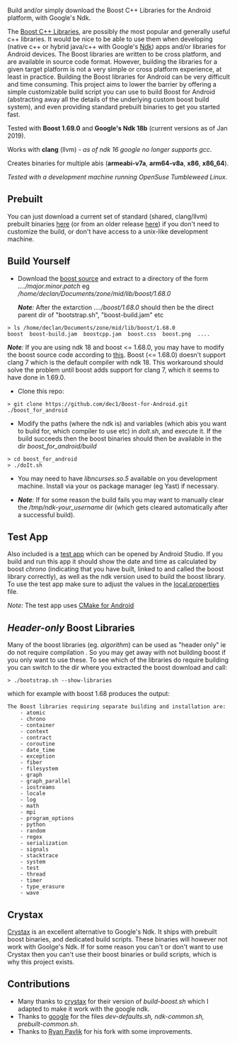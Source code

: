 
Build and/or simply download the Boost C++ Libraries for the Android platform, with Google's Ndk.

The [Boost C++ Libraries](http://www.boost.org/), are possibly *the* most popular and generally useful c++ libraries. It would be nice to be able to use them when developing (native c++ or hybrid java/c++ with Google's [Ndk](https://developer.android.com/ndk/)) apps and/or libraries for Android devices.
The Boost libraries are written to be cross platform, and are available in source code format. However, building the libraries for a given target platform is not a very simple or cross platform experience, at least in practice. Building the Boost libraries for Android can be very difficult and time consuming. This project aims to lower the barrier by offering a simple customizable build script you can use to build Boost for Android (abstracting away all the details of the underlying custom boost build system), and even providing standard prebuilt binaries to get you started fast.

Tested with **Boost 1.69.0** and **Google's Ndk 18b**  (current versions as of Jan 2019).



Works with **clang** (llvm) 
*- as of ndk 16 google no longer supports gcc*.

Creates binaries for multiple abis (**armeabi-v7a**, **arm64-v8a**, **x86**, **x86_64**).


*Tested with a development machine running OpenSuse Tumbleweed Linux.*

## Prebuilt
You can just download a current set of standard (shared, clang/llvm) prebuilt binaries [here](http://silverglint.com/boost-for-android/) (or from an older release [here](https://github.com/dec1/Boost-for-Android/releases)) if you don't need to customize the build, or don't have access to a unix-like development machine. 

## Build Yourself
* Download the [boost source](https://www.boost.org) and extract to a directory of the form *..../major.minor.patch* 
  eg */home/declan/Documents/zone/mid/lib/boost/1.68.0*
  
  *__Note__:* After the extarction *..../boost/1.68.0* should then be the direct parent dir of "bootstrap.sh", "boost-build.jam" etc


```
> ls /home/declan/Documents/zone/mid/lib/boost/1.68.0
boost  boost-build.jam  boostcpp.jam  boost.css  boost.png  ....
``` 
  *__Note__:* If you are using ndk 18 and boost <= 1.68.0, you may have to modify the boost source code according to [this](https://github.com/boostorg/asio/pull/91). Boost (<= 1.68.0) doesn't support clang 7 which is the default compiler with ndk 18. This workaround should solve the problem until boost adds support for clang 7, which it seems to have done in 1.69.0.

* Clone this repo:

```
> git clone https://github.com/dec1/Boost-for-Android.git ./boost_for_android
``` 


* Modify the paths (where the ndk is) and variables (which abis you want to build for, which compiler to use etc) in *doIt.sh*, and execute it. If the build succeeds then the boost binaries should then be available in the dir *boost_for_android/build*

```
> cd boost_for_android
> ./doIt.sh
```

* You may need to have *libncurses.so.5* available on you development machine. Install via your os package manager (eg Yast) if necessary.



* *__Note__:* If for some reason the build fails you may want to manually clear the */tmp/ndk-your_username* dir (which gets cleared automatically after a successful build).




## Test App 
Also included is a [test app](./example_app/) which can be opened by Android Studio. If you build and run this app it should show the date and time as calculated by boost *chrono*  (indicating that you have built, linked to and called the boost library correctly), as well as the ndk version used to build the boost library.
To use the test app make sure to adjust the values in the [local.properties](./example_app/local.properties) file.

*Note:* The test app uses [CMake for Android](https://developer.android.com/ndk/guides/cmake)


## *Header-only* Boost Libraries
Many of the boost libraries (eg. *algorithm*) can be used as "header only" ie do not require compilation . So you may get away with not building boost if you only
want to use these. To see which of the libraries do require building you can switch to the dir where you extracted the boost download and call:

```
> ./bootstrap.sh --show-libraries 
```

which for example with boost 1.68 produces the output:

```
The Boost libraries requiring separate building and installation are:
    - atomic
    - chrono
    - container
    - context
    - contract
    - coroutine
    - date_time
    - exception
    - fiber
    - filesystem
    - graph
    - graph_parallel
    - iostreams
    - locale
    - log
    - math
    - mpi
    - program_options
    - python
    - random
    - regex
    - serialization
    - signals
    - stacktrace
    - system
    - test
    - thread
    - timer
    - type_erasure
    - wave
```
## Crystax
[Crystax](https://www.crystax.net/) is an excellent alternative to Google's Ndk. It ships with prebuilt boost binaries, and dedicated build scripts.
These binaries will however not work with Goolge's Ndk. If for some reason you can't or don't want to use Crystax then you can't use their boost binaries or build scripts, which is why this project exists.

## Contributions
- Many thanks to [crystax](https://github.com/crystax/android-platform-ndk/tree/master/build/tools) for their version of *build-boost.sh* which I adapted to make it work with the google ndk.
- Thanks to [google](https://android.googlesource.com/platform/ndk/+/master/build/tools) for the  files *dev-defaults.sh, ndk-common.sh, prebuilt-common.sh*.
- Thanks to [Ryan Pavlik](https://github.com/sensics/Boost-for-Android) for his fork with some improvements.
